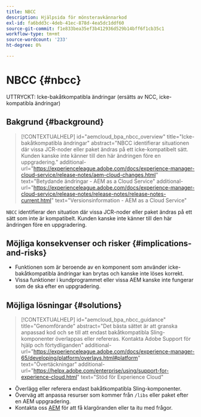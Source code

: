 ```yaml
---
title: NBCC
description: Hjälpsida för mönsteravkännarkod
exl-id: fa6bdd3c-4deb-41ec-878d-4ea5dc1ddf60
source-git-commit: f1e833bea35ef3b412936d529b14bff6f1cb35c1
workflow-type: tm+mt
source-wordcount: '233'
ht-degree: 0%

---
```


# NBCC {#nbcc}

UTTRYCKT: Icke-bakåtkompatibla ändringar (ersätts av NCC, icke-kompatibla ändringar)

## Bakgrund {#background}

>[!CONTEXTUALHELP]
>id="aemcloud_bpa_nbcc_overview"
>title="Icke-bakåtkompatibla ändringar"
>abstract="NBCC identifierar situationen där vissa JCR-noder eller paket ändras på ett icke-kompatibelt sätt. Kunden kanske inte känner till den här ändringen före en uppgradering."
>additional-url="https://experienceleague.adobe.com/docs/experience-manager-cloud-service/release-notes/aem-cloud-changes.html" text="Betydande ändringar - AEM as a Cloud Service"
>additional-url="https://experienceleague.adobe.com/docs/experience-manager-cloud-service/release-notes/release-notes/release-notes-current.html" text="Versionsinformation - AEM as a Cloud Service"

`NBCC` identifierar den situation där vissa JCR-noder eller paket ändras på ett sätt som inte är kompatibelt. Kunden kanske inte känner till den här ändringen före en uppgradering.

## Möjliga konsekvenser och risker {#implications-and-risks}

* Funktionen som är beroende av en komponent som använder icke-bakåtkompatibla ändringar kan brytas och kanske inte löses korrekt.
* Vissa funktioner i kundprogrammet eller vissa AEM kanske inte fungerar som de ska efter en uppgradering.

## Möjliga lösningar {#solutions}

>[!CONTEXTUALHELP]
>id="aemcloud_bpa_nbcc_guidance"
>title="Genomförande"
>abstract="Det bästa sättet är att granska anpassad kod och se till att endast bakåtkompatibla Sling-komponenter överlappas eller refereras. Kontakta Adobe Support för hjälp och förtydliganden"
>additional-url="https://experienceleague.adobe.com/docs/experience-manager-65/developing/platform/overlays.html#platform" text="Övertäckningar"
>additional-url="https://helpx.adobe.com/enterprise/using/support-for-experience-cloud.html" text="Stöd för Experience Cloud"

* Överlägg eller referera endast bakåtkompatibla Sling-komponenter.
* Överväg att anpassa resurser som kommer från `/libs` eller paket efter en AEM uppgradering.
* Kontakta oss [AEM](https://helpx.adobe.com/enterprise/using/support-for-experience-cloud.html) för att få klargöranden eller ta itu med frågor.
